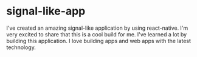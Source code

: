 # signal-like-app
I've created an amazing signal-like application by using react-native. I'm very excited to share that this is a cool build for me. I've learned a lot by building this application. I love building apps and web apps with the latest technology.

